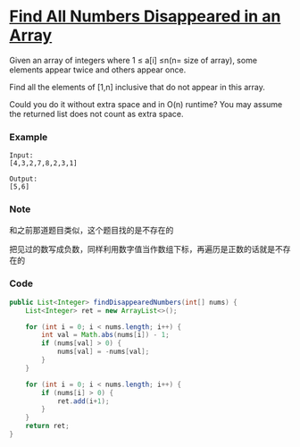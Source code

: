 # [Find All Numbers Disappeared in an Array](https://leetcode.com/problems/find-all-numbers-disappeared-in-an-array/description/)

Given an array of integers where 1 ≤ a\[i\] ≤n\(n= size of array\), some elements appear twice and others appear once.

Find all the elements of \[1,n\] inclusive that do not appear in this array.

Could you do it without extra space and in O\(n\) runtime? You may assume the returned list does not count as extra space.

### **Example**

```
Input:
[4,3,2,7,8,2,3,1]

Output:
[5,6]
```

### Note

和之前那道题目类似，这个题目找的是不存在的

把见过的数写成负数，同样利用数字值当作数组下标，再遍历是正数的话就是不存在的

### Code

```java
public List<Integer> findDisappearedNumbers(int[] nums) {
    List<Integer> ret = new ArrayList<>();

    for (int i = 0; i < nums.length; i++) {
        int val = Math.abs(nums[i]) - 1;
        if (nums[val] > 0) {
            nums[val] = -nums[val];
        }
    }

    for (int i = 0; i < nums.length; i++) {
        if (nums[i] > 0) {
            ret.add(i+1);
        }
    }
    return ret;
}
```



